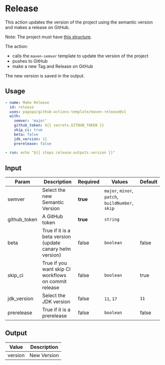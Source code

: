 # Release

This action updates the version of the project using the semantic version and makes a release on GitHub.

Note: The project must have [this structure](https://github.com/pagopa/template-java-spring-microservice).

The action:

- calls the `maven-semver` template to update the version of the project
- pushes to GitHub
- make a new Tag and Release on GitHub

The new version is saved in the output.

## Usage

``` yaml
- name: Make Release
  id: release
  uses: pagopa/github-actions-template/maven-release@v1
  with:
    semver: 'major'
    github_token: ${{ secrets.GITHUB_TOKEN }}
    skip_ci: true
    beta: false
    jdk_version: 11
    prerelease: false
      
- run: echo "${{ steps.release.outputs.version }}"
```

## Input

| Param        | Description                                               | Required | Values                                           | Default |
|--------------|-----------------------------------------------------------|----------|--------------------------------------------------|---------|
| semver       | Select the new Semantic Version                           | **true** | `major`, `minor`, `patch`, `buildNumber`, `skip` |         |
| github_token | A GitHub token                                            | **true** | `string`                                         |         |
| beta         | True if it is a beta version (update canary helm version) | false    | `boolean`                                        | false   |
| skip_ci      | True if you want skip CI workflows on commit release      | false    | `boolean`                                        | true    |  
| jdk_version  | Select the JDK version                                    | false    | `11`, `17`                                       | `11`    |
| prerelease   | True if it is a prerelease                                | false    | `boolean`                                        | false   |

## Output

| Value   | Description |
|---------|-------------|
| version | New Version |
